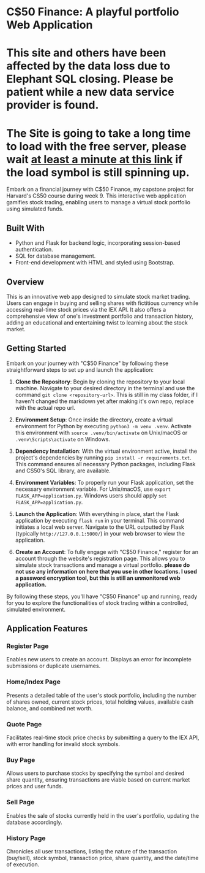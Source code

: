 # C$50 Finance: A playful portfolio Web Application

# This site and others have been affected by the data loss due to Elephant SQL closing. Please be patient while a new data service provider is found.

# The Site is going to take a long time to load with the free server, please wait [at least a minute at this link](https://duffeyfinance.onrender.com/) if the load symbol is still spinning up.

Embark on a financial journey with C$50 Finance, my capstone project for Harvard's CS50 course during week 9. This interactive web application gamifies stock trading, enabling users to manage a virtual stock portfolio using simulated funds.

## Built With
- Python and Flask for backend logic, incorporating session-based authentication.
- SQL for database management.
- Front-end development with HTML and styled using Bootstrap.

## Overview
This is an innovative web app designed to simulate stock market trading. Users can engage in buying and selling shares with fictitious currency while accessing real-time stock prices via the IEX API. It also offers a comprehensive view of one's investment portfolio and transaction history, adding an educational and entertaining twist to learning about the stock market.

## Getting Started
Embark on your journey with "C$50 Finance" by following these straightforward steps to set up and launch the application:
1. **Clone the Repository**: Begin by cloning the repository to your local machine. Navigate to your desired directory in the terminal and use the command `git clone <repository-url>`. This is still in my class folder, if I haven't changed the markdown yet after making it's own repo, replace <repository-url> with the actual repo url.

2. **Environment Setup**: Once inside the directory, create a virtual environment for Python by executing `python3 -m venv .venv`. Activate this environment with `source .venv/bin/activate` on Unix/macOS or `.venv\Scripts\activate` on Windows.

3. **Dependency Installation**: With the virtual environment active, install the project's dependencies by running `pip install -r requirements.txt`. This command ensures all necessary Python packages, including Flask and CS50's SQL library, are available.

4. **Environment Variables**: To properly run your Flask application, set the necessary environment variable. For Unix/macOS, use `export FLASK_APP=application.py`. Windows users should apply `set FLASK_APP=application.py`.

6. **Launch the Application**: With everything in place, start the Flask application by executing `flask run` in your terminal. This command initiates a local web server. Navigate to the URL outputted by Flask (typically `http://127.0.0.1:5000/`) in your web browser to view the application.

7. **Create an Account**: To fully engage with "C$50 Finance," register for an account through the website's registration page. This allows you to simulate stock transactions and manage a virtual portfolio.  **please do not use any information on here that you use in other locations.  I used a password encryption tool, but this is still an unmonitored web application.**

By following these steps, you'll have "C$50 Finance" up and running, ready for you to explore the functionalities of stock trading within a controlled, simulated environment.

## Application Features

### Register Page
Enables new users to create an account. Displays an error for incomplete submissions or duplicate usernames.

### Home/Index Page
Presents a detailed table of the user's stock portfolio, including the number of shares owned, current stock prices, total holding values, available cash balance, and combined net worth.

### Quote Page
Facilitates real-time stock price checks by submitting a query to the IEX API, with error handling for invalid stock symbols.

### Buy Page
Allows users to purchase stocks by specifying the symbol and desired share quantity, ensuring transactions are viable based on current market prices and user funds.

### Sell Page
Enables the sale of stocks currently held in the user's portfolio, updating the database accordingly.

### History Page
Chronicles all user transactions, listing the nature of the transaction (buy/sell), stock symbol, transaction price, share quantity, and the date/time of execution.
